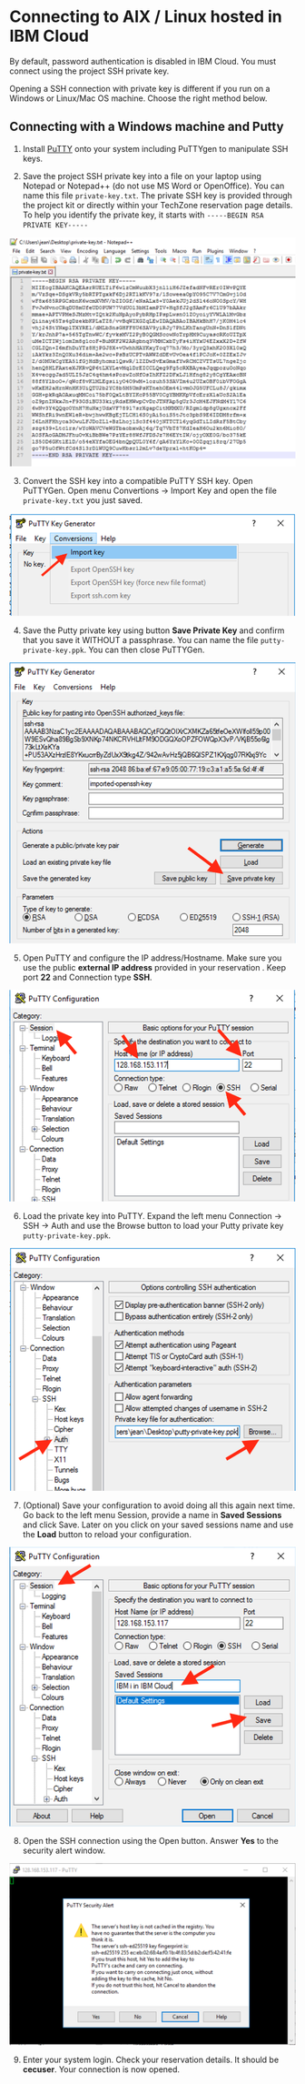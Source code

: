 # Connecting to AIX / Linux hosted in IBM Cloud

By default, password authentication is disabled in IBM Cloud. You must connect using the project SSH private key.

Opening a SSH connection with private key is different if you run on a Windows or Linux/Mac OS machine. Choose the right method below.

## Connecting with a Windows machine and Putty

1. Install [PuTTY](https://www.putty.org/) onto your system including PuTTYgen to manipulate SSH keys.

2. Save the project SSH private key into a file on your laptop using Notepad or Notepad++ (do not use MS Word or OpenOffice). You can name this file `private-key.txt`. The private SSH key is provided through the project kit or directly within your TechZone reservation page details. To help you identify the private key, it starts with `-----BEGIN RSA PRIVATE KEY-----`

![](images/privatekey-notepad.png)

3. Convert the SSH key into a compatible PuTTY SSH key. Open PuTTYGen. Open menu Convertions -> Import Key and open the file `private-key.txt` you just saved.

![](images/puttygen-import.png)

4. Save the Putty private key using button **Save Private Key** and confirm that you save it WITHOUT a passphrase. You can name the file `putty-private-key.ppk`. You can then close PuTTYGen.

![](images/puttygen-save.png)

5. Open PuTTY and configure the IP address/Hostname. Make sure you use the public **external IP address** provided in your reservation .
Keep port **22** and Connection type **SSH**.

![](images/putty-session.png)

6. Load the private key into PuTTY. Expand the left menu Connection -> SSH -> Auth and use the Browse button to load your Putty private key `putty-private-key.ppk`.

![](images/putty-load-key.png)

7. (Optional) Save your configuration to avoid doing all this again next time. Go back to the left menu Session, provide a name in **Saved Sessions** and click Save. Later on you click on your saved sessions name and use the **Load** button to reload your configuration.

![](images/putty-save.png)

8. Open the SSH connection using the Open button. Answer **Yes** to the security alert window.

![](images/putty-security.png)

9. Enter your system login. Check your reservation details. It should be **cecuser**.
Your connection is now opened.

